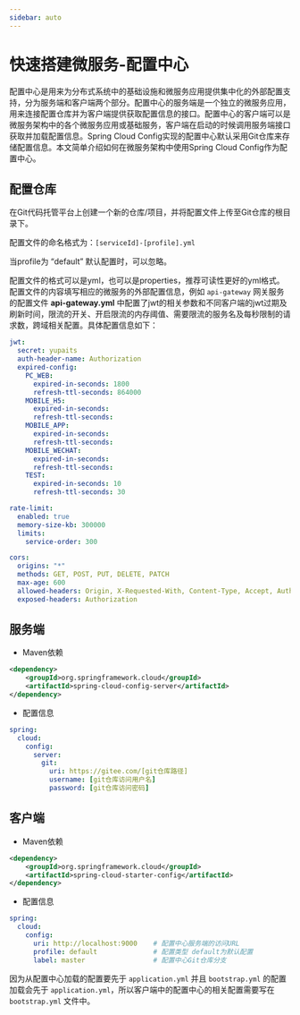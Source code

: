 ```yaml
---
sidebar: auto
---
```

# 快速搭建微服务-配置中心

配置中心是用来为分布式系统中的基础设施和微服务应用提供集中化的外部配置支持，分为服务端和客户端两个部分。配置中心的服务端是一个独立的微服务应用，用来连接配置仓库并为客户端提供获取配置信息的接口。配置中心的客户端可以是微服务架构中的各个微服务应用或基础服务，客户端在启动的时候调用服务端接口获取并加载配置信息。Spring Cloud Config实现的配置中心默认采用Git仓库来存储配置信息。本文简单介绍如何在微服务架构中使用Spring Cloud Config作为配置中心。

<!-- more -->

## 配置仓库

在Git代码托管平台上创建一个新的仓库/项目，并将配置文件上传至Git仓库的根目录下。

配置文件的命名格式为：`[serviceId]-[profile].yml`

当profile为 “default” 默认配置时，可以忽略。

配置文件的格式可以是yml，也可以是properties，推荐可读性更好的yml格式。配置文件的内容填写相应的微服务的外部配置信息，例如 `api-gateway` 网关服务的配置文件 **api-gateway.yml** 中配置了jwt的相关参数和不同客户端的jwt过期及刷新时间，限流的开关、开启限流的内存阈值、需要限流的服务名及每秒限制的请求数，跨域相关配置。具体配置信息如下：

```yaml
jwt:
  secret: yupaits
  auth-header-name: Authorization
  expired-config:
    PC_WEB:
      expired-in-seconds: 1800
      refresh-ttl-seconds: 864000
    MOBILE_H5:
      expired-in-seconds:
      refresh-ttl-seconds:
    MOBILE_APP:
      expired-in-seconds:
      refresh-ttl-seconds:
    MOBILE_WECHAT:
      expired-in-seconds:
      refresh-ttl-seconds:
    TEST:
      expired-in-seconds: 10
      refresh-ttl-seconds: 30

rate-limit:
  enabled: true
  memory-size-kb: 300000
  limits:
    service-order: 300

cors:
  origins: "*"
  methods: GET, POST, PUT, DELETE, PATCH
  max-age: 600
  allowed-headers: Origin, X-Requested-With, Content-Type, Accept, Authorization
  exposed-headers: Authorization
```

## 服务端

- Maven依赖

```xml
<dependency>
    <groupId>org.springframework.cloud</groupId>
    <artifactId>spring-cloud-config-server</artifactId>
</dependency>
```

- 配置信息

```yaml
spring:
  cloud:
    config:
      server:
        git:
          uri: https://gitee.com/[git仓库路径]
          username: [git仓库访问用户名]
          password: [git仓库访问密码]
```

## 客户端

- Maven依赖

```xml
<dependency>
    <groupId>org.springframework.cloud</groupId>
    <artifactId>spring-cloud-starter-config</artifactId>
</dependency>
```

- 配置信息

```yaml
spring:
  cloud:
    config:
      uri: http://localhost:9000    # 配置中心服务端的访问URL
      profile: default              # 配置类型 default为默认配置
      label: master                 # 配置中心Git仓库分支
```

 因为从配置中心加载的配置要先于 `application.yml` 并且 `bootstrap.yml` 的配置加载会先于 `application.yml`，所以客户端中的配置中心的相关配置需要写在 `bootstrap.yml` 文件中。